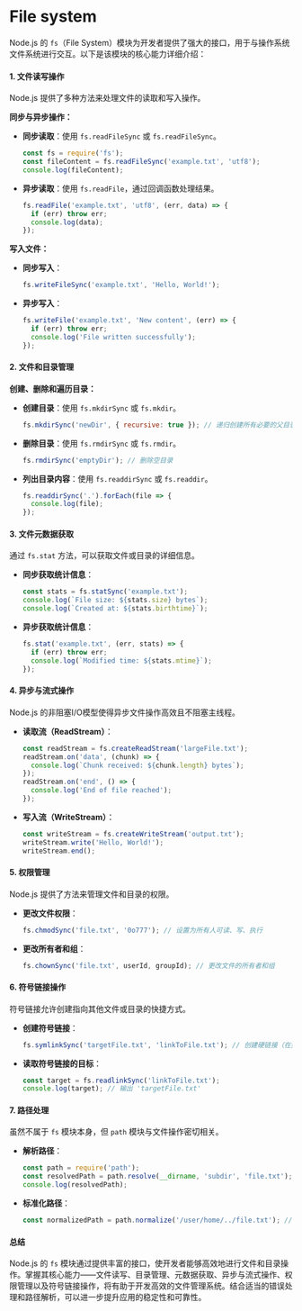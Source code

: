 # File system

Node.js 的 `fs`（File System）模块为开发者提供了强大的接口，用于与操作系统文件系统进行交互。以下是该模块的核心能力详细介绍：

#### 1. 文件读写操作
Node.js 提供了多种方法来处理文件的读取和写入操作。

**同步与异步操作：**
- **同步读取**：使用 `fs.readFileSync` 或 `fs.readFileSync`。
  ```javascript
  const fs = require('fs');
  const fileContent = fs.readFileSync('example.txt', 'utf8');
  console.log(fileContent);
  ```
- **异步读取**：使用 `fs.readFile`，通过回调函数处理结果。
  ```javascript
  fs.readFile('example.txt', 'utf8', (err, data) => {
    if (err) throw err;
    console.log(data);
  });
  ```

**写入文件：**
- **同步写入**：
  ```javascript
  fs.writeFileSync('example.txt', 'Hello, World!');
  ```
- **异步写入**：
  ```javascript
  fs.writeFile('example.txt', 'New content', (err) => {
    if (err) throw err;
    console.log('File written successfully');
  });
  ```

#### 2. 文件和目录管理

**创建、删除和遍历目录：**
- **创建目录**：使用 `fs.mkdirSync` 或 `fs.mkdir`。
  ```javascript
  fs.mkdirSync('newDir', { recursive: true }); // 递归创建所有必要的父目录
  ```
- **删除目录**：使用 `fs.rmdirSync` 或 `fs.rmdir`。
  ```javascript
  fs.rmdirSync('emptyDir'); // 删除空目录
  ```
- **列出目录内容**：使用 `fs.readdirSync` 或 `fs.readdir`。
  ```javascript
  fs.readdirSync('.').forEach(file => {
    console.log(file);
  });
  ```

#### 3. 文件元数据获取

通过 `fs.stat` 方法，可以获取文件或目录的详细信息。

- **同步获取统计信息**：
  ```javascript
  const stats = fs.statSync('example.txt');
  console.log(`File size: ${stats.size} bytes`);
  console.log(`Created at: ${stats.birthtime}`);
  ```
- **异步获取统计信息**：
  ```javascript
  fs.stat('example.txt', (err, stats) => {
    if (err) throw err;
    console.log(`Modified time: ${stats.mtime}`);
  });
  ```

#### 4. 异步与流式操作

Node.js 的非阻塞I/O模型使得异步文件操作高效且不阻塞主线程。

- **读取流（ReadStream）**：
  ```javascript
  const readStream = fs.createReadStream('largeFile.txt');
  readStream.on('data', (chunk) => {
    console.log(`Chunk received: ${chunk.length} bytes`);
  });
  readStream.on('end', () => {
    console.log('End of file reached');
  });
  ```
- **写入流（WriteStream）**：
  ```javascript
  const writeStream = fs.createWriteStream('output.txt');
  writeStream.write('Hello, World!');
  writeStream.end();
  ```

#### 5. 权限管理

Node.js 提供了方法来管理文件和目录的权限。

- **更改文件权限**：
  ```javascript
  fs.chmodSync('file.txt', '0o777'); // 设置为所有人可读、写、执行
  ```
- **更改所有者和组**：
  ```javascript
  fs.chownSync('file.txt', userId, groupId); // 更改文件的所有者和组
  ```

#### 6. 符号链接操作

符号链接允许创建指向其他文件或目录的快捷方式。

- **创建符号链接**：
  ```javascript
  fs.symlinkSync('targetFile.txt', 'linkToFile.txt'); // 创建硬链接（在类 Unix 系统上）
  ```
- **读取符号链接的目标**：
  ```javascript
  const target = fs.readlinkSync('linkToFile.txt');
  console.log(target); // 输出 'targetFile.txt'
  ```

#### 7. 路径处理

虽然不属于 `fs` 模块本身，但 `path` 模块与文件操作密切相关。

- **解析路径**：
  ```javascript
  const path = require('path');
  const resolvedPath = path.resolve(__dirname, 'subdir', 'file.txt'); // 返回绝对路径
  console.log(resolvedPath);
  ```
- **标准化路径**：
  ```javascript
  const normalizedPath = path.normalize('/user/home/../file.txt'); // 返回 '/user/home/file.txt'
  ```

#### 总结

Node.js 的 `fs` 模块通过提供丰富的接口，使开发者能够高效地进行文件和目录操作。掌握其核心能力——文件读写、目录管理、元数据获取、异步与流式操作、权限管理以及符号链接操作，将有助于开发高效的文件管理系统。结合适当的错误处理和路径解析，可以进一步提升应用的稳定性和可靠性。